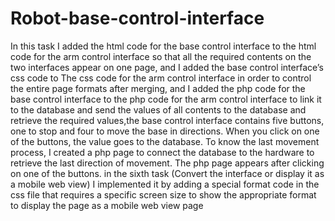 # Robot-base-control-interface
In this task I added the html code for the base control 
interface to the html code for the arm control interface so that all the required contents on the two interfaces appear on one page, and I added the base control interface’s css code to The css code for the arm control interface in order to control the entire page formats after merging, and I added the php code for the base control interface to the php code for the arm control interface to link it to the database and send the values of all contents to the database and retrieve the required values,the base control interface contains five buttons, one to stop and four to move the base in directions. When you click on one of the buttons, the value goes to the database. To know the last movement process, I created a php page to connect the database to the hardware to retrieve the last direction of movement. The php page appears after clicking on one of the buttons.
in the sixth task (Convert the interface or display it as a mobile web view) I implemented it by adding a special format code in the css file that requires a specific screen size to show the appropriate format to display the page as a mobile web view page
